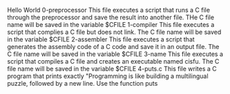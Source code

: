 Hello World
0-preprocessor
This file executes a script that runs a C file through the preprocessor and save the result into another file. THe C file name will be saved in the variable $CFILE
1-compiler
This file executes a script that complies a C file but does not link. The C file name will be saved in the variable $CFILE
2-assembler
This file executes a script that generates the assembly code of a C code and save it in an output file. The C file name will be saved in the variable $CFILE
3-name
This file executes a script that compiles a C file and creates an executable named cisfu. The C file name will be saved in the variable $CFILE
4-puts.c
This file writes a C program that prints exactly "Programming is like building a multilingual puzzle, followed by a new line. Use the function puts
